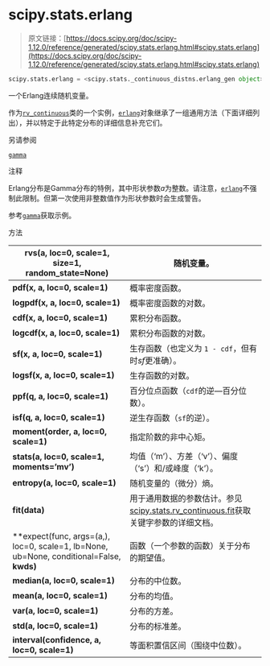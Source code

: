 # scipy.stats.erlang

> 原文链接：[https://docs.scipy.org/doc/scipy-1.12.0/reference/generated/scipy.stats.erlang.html#scipy.stats.erlang](https://docs.scipy.org/doc/scipy-1.12.0/reference/generated/scipy.stats.erlang.html#scipy.stats.erlang)

```py
scipy.stats.erlang = <scipy.stats._continuous_distns.erlang_gen object>
```

一个Erlang连续随机变量。

作为[`rv_continuous`](scipy.stats.rv_continuous.html#scipy.stats.rv_continuous "scipy.stats.rv_continuous")类的一个实例，[`erlang`](#scipy.stats.erlang "scipy.stats.erlang")对象继承了一组通用方法（下面详细列出），并以特定于此特定分布的详细信息补充它们。

另请参阅

[`gamma`](scipy.stats.gamma.html#scipy.stats.gamma "scipy.stats.gamma")

注释

Erlang分布是Gamma分布的特例，其中形状参数*a*为整数。请注意，[`erlang`](#scipy.stats.erlang "scipy.stats.erlang")不强制此限制。但第一次使用非整数值作为形状参数时会生成警告。

参考[`gamma`](scipy.stats.gamma.html#scipy.stats.gamma "scipy.stats.gamma")获取示例。

方法

| **rvs(a, loc=0, scale=1, size=1, random_state=None)** | 随机变量。 |
| --- | --- |
| **pdf(x, a, loc=0, scale=1)** | 概率密度函数。 |
| **logpdf(x, a, loc=0, scale=1)** | 概率密度函数的对数。 |
| **cdf(x, a, loc=0, scale=1)** | 累积分布函数。 |
| **logcdf(x, a, loc=0, scale=1)** | 累积分布函数的对数。 |
| **sf(x, a, loc=0, scale=1)** | 生存函数（也定义为 `1 - cdf`，但有时*sf*更准确）。 |
| **logsf(x, a, loc=0, scale=1)** | 生存函数的对数。 |
| **ppf(q, a, loc=0, scale=1)** | 百分位点函数（`cdf`的逆—百分位数）。 |
| **isf(q, a, loc=0, scale=1)** | 逆生存函数（`sf`的逆）。 |
| **moment(order, a, loc=0, scale=1)** | 指定阶数的非中心矩。 |
| **stats(a, loc=0, scale=1, moments=’mv’)** | 均值（‘m’）、方差（‘v’）、偏度（‘s’）和/或峰度（‘k’）。 |
| **entropy(a, loc=0, scale=1)** | 随机变量的（微分）熵。 |
| **fit(data)** | 用于通用数据的参数估计。参见[scipy.stats.rv_continuous.fit](https://docs.scipy.org/doc/scipy/reference/generated/scipy.stats.rv_continuous.fit.html#scipy.stats.rv_continuous.fit)获取关键字参数的详细文档。 |
| **expect(func, args=(a,), loc=0, scale=1, lb=None, ub=None, conditional=False, **kwds)** | 函数（一个参数的函数）关于分布的期望值。 |
| **median(a, loc=0, scale=1)** | 分布的中位数。 |
| **mean(a, loc=0, scale=1)** | 分布的均值。 |
| **var(a, loc=0, scale=1)** | 分布的方差。 |
| **std(a, loc=0, scale=1)** | 分布的标准差。 |
| **interval(confidence, a, loc=0, scale=1)** | 等面积置信区间（围绕中位数）。 |
